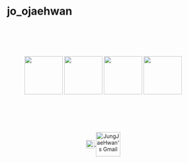 # jo_ojaehwan

<br>
<br>
<br>
<br>
 <!-- Display img -->
<p align="center">
  <img src="https://media3.giphy.com/media/ln7z2eWriiQAllfVcn/200w.webp" width="100">
  <img src="https://i.giphy.com/media/LMt9638dO8dftAjtco/200.webp" width="100">
  <img src="https://i.giphy.com/media/KzJkzjggfGN5Py6nkT/200.webp" width="100">
  <img src="https://i.giphy.com/media/IdyAQJVN2kVPNUrojM/200.webp" width="100">
  <br>
  <br>
</p>
<br>
<br>
<br>
<!-- Badge -->
<p align="center">
    <a href="https://www.instagram.com/jo_ojaehwan/">
    <img align="center" alt="JungJaeHwan's Instagram" width="22px" src="https://raw.githubusercontent.com/hussainweb/hussainweb/main/icons/instagram.png" />
    </a>
    <a href="mailto:mashimaro9512@gmail.com">
    <img align="center" alt="JungJaeHwan's Gmail" width="64px" src="https://img.shields.io/badge/Gmail-c14438?style=flat-square&logo=Gmail&logoColor=white&link=mailto:mashimaro9512@gmail.com">
    </a>
</p>
<br>
<br>
<br>

